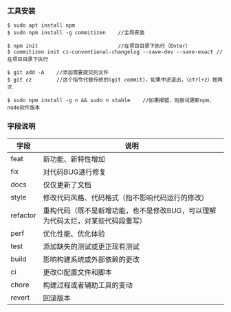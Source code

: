 ### 工具安装

```
$ sudo apt install npm
$ sudo npm install -g commitizen	//全局安装
```

```
$ npm init							//在项目目录下执行（Enter）
$ commitizen init cz-conventional-changelog --save-dev --save-exact	//在项目目录下执行
```

```
$ git add -A	//添加需要提交的文件
$ git cz		//这个指令代替传统的(git commit)，如果中途退出，（ctrl+z）按两次
```

```
$ sudo npm install -g n && sudo n stable	//如果报错，则尝试更新npm、node软件版本
```



### 字段说明

| 字段     | 说明                                                         |
| -------- | ------------------------------------------------------------ |
| feat     | 新功能、新特性增加                                           |
| fix      | 对代码BUG进行修复                                            |
| docs     | 仅仅更新了文档                                               |
| style    | 修改代码风格、代码格式（指不影响代码运行的修改）             |
| refactor | 重构代码（既不是新增功能，也不是修改BUG，可以理解为代码太烂，对某些代码段重写） |
| perf     | 优化性能、优化体验                                           |
| test     | 添加缺失的测试或更正现有测试                                 |
| build    | 影响构建系统或外部依赖的更改                                 |
| ci       | 更改CI配置文件和脚本                                         |
| chore    | 构建过程或者辅助工具的变动                                   |
| revert   | 回滚版本                                                     |